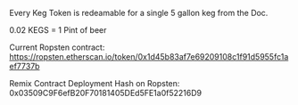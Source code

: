 Every Keg Token is redeamable for a single 5 gallon keg from the Doc.

0.02 KEGS = 1 Pint of beer

Current Ropsten contract: https://ropsten.etherscan.io/token/0x1d45b83af7e69209108c1f91d5955fc1aef7737b

Remix Contract Deployment Hash on Ropsten: 0x03509C9F6efB20F70181405DEd5FE1a0f52216D9